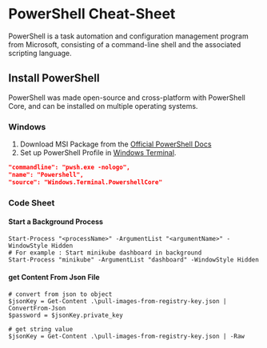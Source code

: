 # PowerShell Cheat-Sheet
PowerShell is a task automation and configuration management program from Microsoft, consisting of a command-line shell and the associated scripting language.

## Install PowerShell
PowerShell was made open-source and cross-platform with PowerShell Core, and can be installed on multiple operating systems.

### Windows
1. Download MSI Package from the [Official PowerShell Docs](https://docs.microsoft.com/en-us/powershell/scripting/install/installing-powershell-on-windows?view=powershell-7.2)
2. Set up PowerShell Profile in [Windows Terminal](windows/windows-terminal.md).
```json
"commandline": "pwsh.exe -nologo",
"name": "Powershell",
"source": "Windows.Terminal.PowershellCore"
```

### Code Sheet
#### Start a Background Process
```
Start-Process "<processName>" -ArgumentList "<argumentName>" -WindowStyle Hidden
# For example : Start minikube dashboard in background
Start-Process "minikube" -ArgumentList "dashboard" -WindowStyle Hidden
```

#### get Content From Json File
```
# convert from json to object
$jsonKey = Get-Content .\pull-images-from-registry-key.json | ConvertFrom-Json
$password = $jsonKey.private_key

# get string value
$jsonKey = Get-Content .\pull-images-from-registry-key.json | -Raw
```


